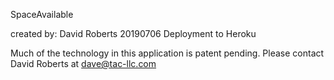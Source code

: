 SpaceAvailable 

created by: David Roberts 20190706
Deployment to Heroku

Much of the technology in this application is patent pending. Please contact David Roberts at dave@tac-llc.com 